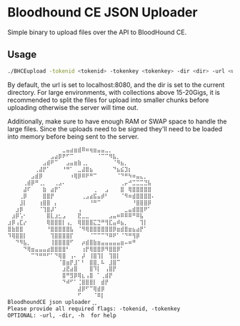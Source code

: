 # Bloodhound CE JSON Uploader

Simple binary to upload files over the API to BloodHound CE.

## Usage

```bash
./BHCEupload -tokenid <tokenid> -tokenkey <tokenkey> -dir <dir> -url <url>
```

By default, the url is set to localhost:8080, and the dir is set to the current directory.
For large environments, with collections above 15-20Gigs, it is recommended to split the files for upload into smaller chunks before uploading otherwise the server will time out.

Additionally, make sure to have enough RAM or SWAP space to handle the large files. Since the uploads need to be signed they'll need to be loaded into memory before being sent to the server.

```markdown
⠀⠀⠀⠀⠀⠀⠀⠀⠀⠀⠀⠀⠀⠀⣀⣤⣴⣶⣾⠿⠶⢶⣶⣤⣤⣀⡀⠀⠀⠀⠀⠀⠀⠀⠀⠀⠀⠀
⠀⠀⠀⠀⠀⠀⠀⠀⠀⠀⠀⣠⣴⡿⠟⠋⠉⠀⠀⠀⠀⠀⠀⠈⠉⠉⠻⣧⡀⠀⠀⠀⠀⠀⠀⠀⠀⠀
⠀⠀⠀⠀⠀⠀⠀⠀⠀⣠⣾⠟⠉⠀⠀⣠⣤⣶⣷⢀⡀⠀⠀⠀⠀⠀⠀⠈⠻⣦⡀⠀⠀⠀⠀⠀⠀⠀
⠀⠀⠀⠀⠀⠀⠀⢀⣼⡟⠁⠀⠀⠀⠘⠛⠁⠀⣀⣼⣿⣦⠀⠀⠀⠀⠀⠙⣦⣮⣹⡆⠀⠀⠀⠀⠀⠀
⠀⠀⠀⠀⠀⠀⣠⣾⡿⠀⠀⠀⠀⠀⠀⠀⠰⢿⡿⠿⠟⠛⠉⠀⠀⠀⠀⠀⠈⠙⠛⠳⠶⣤⣄⡀⠀⠀
⠀⠀⠀⠀⢀⣾⡿⠛⢀⡀⠀⠀⢀⣠⠄⠀⠀⠀⠀⠀⠀⠀⠀⠀⠀⠀⠀⠀⠀⢀⡤⠚⣉⣉⣉⣙⣧⠀
⠀⠀⠀⠀⣼⠏⠀⠀⠀⣷⠀⣴⡟⠁⠀⠀⠀⠀⠀⠀⠀⠀⢀⠀⠀⣠⠀⠀⠀⣿⠀⢿⣿⣿⣿⣿⣿⠀
⠀⠀⠀⢀⡿⠀⠀⠀⠀⣿⣿⡟⠀⠀⠀⠀⠀⠀⠀⢀⣠⣴⣯⣤⡾⠃⠀⠀⠀⠈⠻⠶⣾⣿⣿⣿⣿⠄
⠀⠀⠀⣸⡇⠀⠀⠀⢰⣿⣿⠀⡄⠀⠀⠀⠀⠀⠀⠀⠀⠘⠛⠉⠀⠀⠀⠀⠀⠀⠀⠀⠘⣿⣿⣿⡿⠀
⠀⠀⣰⡿⠀⠀⠀⠀⠈⢹⣿⡼⠁⠀⠀⠀⠀⠀⢠⠀⠀⠀⠀⠀⠀⠀⠀⠀⠀⠀⣀⣤⣾⣿⣿⠟⠁⠀
⠀⣰⡿⢡⠂⠀⠀⠀⠀⠀⣿⣇⣰⣂⣠⠀⠀⠀⣟⣀⣀⠀⠀⠀⠀⠀⣠⣤⠶⠿⠿⠿⠛⠿⣧⠀⠀⠀
⣰⡿⢠⣏⡔⠀⠀⠀⠀⠀⢿⣿⣿⣿⡇⢠⡀⠀⢿⣿⣿⣿⣍⣙⠛⢻⣏⣤⠾⣦⡀⠀⠀⠀⢹⡇⠀⠀
⣿⣷⣿⣿⠀⠀⠀⠀⠀⠀⠘⣿⣿⣿⣿⣿⣧⠀⠈⠻⢿⣿⣿⣿⣿⣿⣿⡿⣶⣾⣿⣶⣦⣴⡟⠁⠀⠀
⠹⢿⣿⣿⡇⠀⠀⠀⠀⠀⠀⢹⣿⣿⣿⣿⡏⠀⠀⠀⠀⠈⠉⠉⠉⠙⠿⠟⠁⠈⠙⠛⢻⡿⠀⠀⠀⠀
⠀⠀⠙⠻⣧⡀⠀⠀⠀⠀⠀⢸⣿⣿⣿⣿⠋⠀⠀⡴⣾⣿⣷⣶⣤⣤⣤⣤⣤⣶⠤⠶⠛⠀⠀⠀⠀⠀
⠀⠀⠀⠀⠙⢿⣶⣤⣤⣤⣴⣿⣿⣿⣿⠃⠀⠀⠀⢰⡟⢿⣿⣿⡿⠻⣿⣿⡿⠁⠀⠀⠀⠀⠀⠀⠀⠀
⠀⠀⠀⠀⠀⠀⠉⠙⠛⠛⠋⠁⠙⢿⣿⠀⢠⠄⠀⡼⠀⢸⣿⢹⡇⠀⢹⣿⡇⠀⠀⠀⠀⠀⠀⠀⠀⠀
⠀⠀⠀⠀⠀⠀⠀⠀⠀⠀⠀⠀⠀⠈⣿⣶⡟⣸⠁⠃⠀⣿⣿⡀⠧⠀⣸⣿⠉⠀⠀⠀⠀⠀⠀⠀⠀⠀
⠀⠀⠀⠀⠀⠀⠀⠀⠀⠀⠀⠀⠀⠀⣰⣟⣴⣿⠀⠀⠀⣿⠹⡇⠀⢠⣿⡟⠀⠀⠀⠀⠀⠀⠀⠀⠀⠀
⠀⠀⠀⠀⠀⠀⠀⠀⠀⠀⠀⠀⠀⠀⣿⠛⣻⡿⢿⣆⢠⣿⠀⠁⢀⣾⡟⠀⠀⠀⠀⠀⠀⠀⠀⠀⠀⠀
⠀⠀⠀⠀⠀⠀⠀⠀⠀⠀⠀⠀⠀⠀⠙⠾⠋⠁⢈⣿⣿⣿⡇⠀⣾⡟⠀⠀⠀⠀⠀⠀⠀⠀⠀⠀⠀⠀
⠀⠀⠀⠀⠀⠀⠀⠀⠀⠀⠀⠀⠀⠀⠀⠀⠀⠀⣼⡿⠋⠉⢿⣾⡿⠀⠀⠀⠀⠀⠀⠀⠀⠀⠀⠀⠀⠀
⠀⠀⠀⠀⠀⠀⠀⠀⠀⠀⠀⠀⠀⠀⠀⠀⠀⠀⠋⠀⠀⠀⠈⠿⡇⠀⠀⠀⠀⠀⠀⠀⠀⠀⠀⠀⠀⠀
BloodhoundCE json uploader⢀⡀⠀⠀⠀⠀⠀⠀⠀⠀⠀⠀⠀⠀⠀
Please provide all required flags: -tokenid, -tokenkey
OPTIONAL: -url, -dir, -h  for help
```